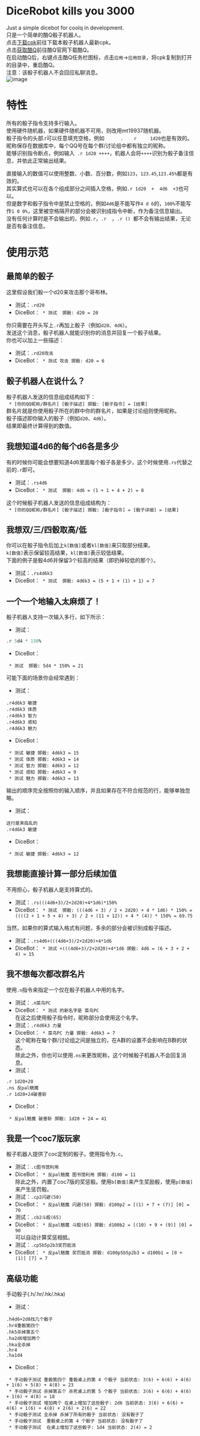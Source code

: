 # DiceRobot kills you 3000

Just a simple dicebot for coolq in development.  
只是一个简单的酷Q骰子机器人。  
点击[下载cpk](https://github.com/decterous/CoolQDicebot/releases/latest)前往下载本骰子机器人最新cpk。  
点击[获取酷Q](https://cqp.cc/)前往酷Q官网下载酷Q。  
在启动酷Q后，右键点击酷Q任务栏图标，点击```应用```→```应用目录```，将cpk复制到打开的目录中，重启酷Q。  
注意：该骰子机器人不会回应私聊消息。  
![image](http://i1.fuimg.com/569256/91115c2ff66e5e52.gif)

# 特性
所有的骰子指令支持多行输入。  
使用硬件随机器，如果硬件随机器不可用，则改用mt19937随机器。  
骰子指令的头部.r可以任意填充空格，例如```      .    r     1d20```也是有效的。  
昵称保存在数据库中，每个QQ号在每个群/讨论组中都有独立的昵称。  
能够识别指令断点，例如输入``` .r 1d20 ++++```，机器人会将```++++```识别为骰子备注信息，并依此正常输出结果。  
  
直接输入的数值可以使用整数、小数、百分数，例如```123```，```123.45```,```123.45%```都是有效的。  
其实算式也可以在各个组成部分之间插入空格，例如```.r 1d20  +  4d6  +3```也可以。  
但是数字和骰子指令中是禁止空格的，例如```4d6```是不能写作```4 d 6```的，```100%```不能写作```1 0 0%```，这里被空格隔开的部分会被识别成指令中断，作为备注信息输出。  
没有任何计算时是不会输出的，例如```.r```，```.r  ```，```.r () ```都不会有输出结果，无论是否有备注信息。    

# 使用示范

## 最简单的骰子
这里假设我们骰一个d20来攻击那个哥布林。  
* 测试：```.rd20```  
* DiceBot：``` * 测试  掷骰: d20 = 20```  

你只需要在开头写上```.r```再加上骰子（例如```d20```、```4d6```）。  
发送这个消息，骰子机器人就能识别你的消息并回复一个骰子结果。  
你也可以加上一些描述：  
* 测试：```.rd20攻击```  
* DiceBot：``` * 测试 攻击 掷骰: d20 = 6```  

## 骰子机器人在说什么？
骰子机器人发送的信息组成结构如下：  
``` * [你的QQ昵称/群名片] [骰子描述] 掷骰: [骰子指令] = [结果]```  
群名片就是你使用骰子所在的群中你的群名片，如果是讨论组则使用昵称。  
骰子描述即你输入的骰子（例如```d20```、```4d6```）。  
结果即最终计算得到的数值。

## 我想知道4d6的每个d6各是多少
有的时候你可能会想要知道4d6里面每个骰子各是多少，这个时候使用```.rs```代替之前的```.r```即可。  
* 测试：```.rs4d6```  
* DiceBot：``` * 测试  掷骰: 4d6 = (1 + 1 + 4 + 2) = 8```  

这个时候骰子机器人发送的信息组成结构为：  
``` * [你的QQ昵称/群名片] [骰子描述] 掷骰: [骰子指令] = [骰子详细] = [结果]```  

## 我想双/三/四骰取高/低
你可以在骰子指令后加上```k[数值]```或者```kl[数值]```来只取部分结果。  
```k[数值]```表示保留较高结果，```kl[数值]```表示较低结果。  
下面的例子是骰4d6并保留3个较高的结果（即扔掉较低的那个）。  
* 测试：```.rs4d6k3```  
* DiceBot：``` * 测试  掷骰: 4d6k3 = (5 + 1 + (1) + 1) = 7```  

## 一个一个地输入太麻烦了！
骰子机器人支持一次输入多行，如下所示：
* 测试：
```.r 1d20 +    1d6-3+4+11 破邪斩+猛力攻击  
.r 5d4 * 150%
```  
* DiceBot：
``` * 测试 破邪斩+猛力攻击 掷骰: 1d20 + 1d6 - 3 + 4 + 11 = 37  
 * 测试  掷骰: 5d4 * 150% = 21
```

可能下面的场景你会经常遇到：  
* 测试：
```.r4d6k3 力量
.r4d6k3 敏捷
.r4d6k3 体质
.r4d6k3 智力
.r4d6k3 感知
.r4d6k3 魅力
```  
* DiceBot：
``` * 测试 力量 掷骰: 4d6k3 = 10
 * 测试 敏捷 掷骰: 4d6k3 = 15
 * 测试 体质 掷骰: 4d6k3 = 14
 * 测试 智力 掷骰: 4d6k3 = 12
 * 测试 感知 掷骰: 4d6k3 = 9
 * 测试 魅力 掷骰: 4d6k3 = 13
 ```
输出的顺序完全按照你的输入顺序，并且如果存在不符合规范的行，能够单独忽略。  

* 测试：
```.r4d6k3 力量
这行是来捣乱的
.r4d6k3 敏捷
```
* DiceBot：
``` * 测试 力量 掷骰: 4d6k3 = 11
 * 测试 敏捷 掷骰: 4d6k3 = 12
 ```  

## 我想能直接计算一部分后续加值
不用担心，骰子机器人是支持算式的。  
* 测试：```.rs(((4d6+3)/2+2d20)+4*1d6)*150%```  
* DiceBot：``` * 测试  掷骰: (((4d6 + 3) / 2 + 2d20) + 4 * 1d6) * 150% = ((((2 + 1 + 5 + 4) + 3) / 2 + (11 + 12)) + 4 * (4)) * 150% = 69.75```  

当然，如果你的算式输入格式有问题，多余的部分会被识别成骰子描述。  
* 测试：```.rs4d6+(((4d6+3)/2+2d20)+4*1d6```  
* DiceBot：``` * 测试 +(((4d6+3)/2+2d20)+4*1d6 掷骰: 4d6 = (6 + 3 + 2 + 4) = 15```  

## 我不想每次都改群名片
使用```.n```指令来指定一个仅在骰子机器人中用的名字。  
* 测试：```.n菜鸟PC```  
* DiceBot：``` * 测试 的新名字是 菜鸟PC```  
在这之后使用骰子指令时，昵称部分会使用这个名字。  
* 测试：```.r4d6k3 力量```  
* DiceBot：``` * 菜鸟PC 力量 掷骰: 4d6k3 = 7```  
这个昵称在每个群/讨论组之间是独立的，在A群的设置不会影响在B群的状态。  
除此之外，你也可以使用```.ns```来更改昵称，这个时候骰子机器人不会回复消息。  
* 测试：
```.ns 迷诱魔
.r 1d20+20
.ns 反pal魅魔
.r 1d20+24破善斩
```  
* DiceBot：
``` * 迷诱魔  掷骰: 1d20 + 20 = 37
 * 反pal魅魔 破善斩 掷骰: 1d20 + 24 = 41
 ```  

## 我是一个coc7版玩家
骰子机器人提供了coc定制的骰子。使用指令为```.c```。  
* 测试：```.c图书馆利用```  
* DiceBot：``` * 反pal魅魔 图书馆利用 掷骰: d100 = 11```  
除此之外，内置了coc7版的奖惩骰。使用```b[数值]```来产生奖励骰，使用```p[数值]```来产生惩罚骰。
* 测试：```.cp2闪避(50)```  
* DiceBot：``` * 反pal魅魔 闪避(50) 掷骰: d100p2 = [(1) + 7 + (7)] [0] = 70```  
* 测试：```.cb2斗殴(65)```  
* DiceBot：``` * 反pal魅魔 斗殴(65) 掷骰: d100b2 = [(10) + 9 + (9)] [0] = 90```  
可以自动计算奖惩相抵。
* 测试：```.cp5b5p2b3奖罚抵消```  
* DiceBot：``` * 反pal魅魔 奖罚抵消 掷骰: d100p5b5p2b3 = d100b1 = [0 + (1)] [7] = 7```  

## 高级功能
手动骰子(.h/.hr/.hk/.hka)  
* 测试：
```.ns手动骰子测试
.h4d6+2d8找几个骰子
.hr4重骰第四个
.hk5杀掉第五个
.ha2d6增加两个
.hka全杀掉
.hr4
.ha1d4
```
* DiceBot：
``` * 手动骰子测试 找几个骰子 在桌上放了这些骰子: 4d6+2d8 当前状态: 3(6) + 6(6) + 4(6) + 4(6) + 5(8) + 4(8) = 26
 * 手动骰子测试 重骰第四个 重骰桌上的第 4 个骰子 当前状态: 3(6) + 6(6) + 4(6) + 1(6) + 5(8) + 4(8) = 23
 * 手动骰子测试 杀掉第五个 杀死桌上的第 5 个骰子 当前状态: 3(6) + 6(6) + 4(6) + 1(6) + 4(8) = 18
 * 手动骰子测试 增加两个 在桌上增加了这些骰子: 2d6 当前状态: 3(6) + 6(6) + 4(6) + 1(6) + 4(8) + 2(6) + 2(6) = 22
 * 手动骰子测试 全杀掉 杀掉了所有的骰子 当前状态: 没有骰子了
 * 手动骰子测试  重骰桌上的第 4 个骰子 当前状态: 没有骰子了
 * 手动骰子测试  在桌上增加了这些骰子: 1d4 当前状态: 2(4) = 2
```
